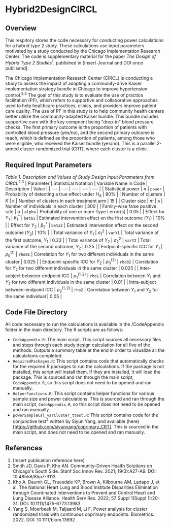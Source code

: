 # Hybrid2DesignCIRCL

## Overview

This respitory stores the code necessary for conducting power calculations for a hybrid type 2 study. These calculations use input parameters motivated by a study conducted by the Chicago Implementation Research Center. The code is supplementary material for the paper _The Design of Hybrid Type 2 Studies_<sup>1</sup>, published in [Insert Journal and DOI once publisehd].

The Chicago Implementation Research Center (CIRCL) is conducting a study to assess the impact of adapting a community-drive Kaiser implementation strategy bundle in Chicago to improve hypertension control.<sup>2,3</sup> The goal of this study is to evaluate the use of practice facilitation (PF), which refers to supportive and collaborative approaches used to help healthcare practices, clinics, and providers improve patient care quality. The use of PF in this study is to help community health centers better utilize the community-adapted Kaiser bundle. This bundle includes supportive care with the key compnent being "drop-in" blood pressure checks. The first primary outcome is the proportion of patients with controlled blood pressure (yes/no), and the second primary outcome is reach, which is defined as the proportion of patients, among those who were eligible, who received the Kaiser bundle (yes/no). This is a parallel 2-armed cluster-randomized trial (CRT), where each cluster is a clinic. 

## Required Input Parameters

_Table 1. Description and Values of Study Design Input Parameters from CIRCL_<sup>2,3</sup>
| Parameter | Statistical Notation | Variable Name in Code | Description | Value |
| ---                             | ---              | ---     | --- | --- |
| Statistical power               | $\pi$            | `power` | Probability of detecting a true effect under $H_A$ | 80% |
| Number of clusters              | $K$              | `K`     | Number of clusters in each treatment arm | 15 |
| Cluster size                    | $m$              | `m`     | Number of individuals in each cluster | 300 |
| Family-wise false positive rate | $\alpha$         | `alpha` | Probability of one or more Type I error(s) | 0.05 |
| Effect for $Y_1$                | $\beta_1^*$      | `beta1` | Estimated intervention effect on the first outcome ($Y_1$) | 10% |
| Effect for $Y_2$                | $\beta_2^*$      | `beta2` | Estimated intervention effect on the second outcome ($Y_2$) | 10% |
| Total variance of $Y_1$         | $\sigma_1^2$     | `varY1` | Total variance of the first outcome, $Y_1$ | 0.23 |
| Total variance of $Y_2$         | $\sigma_2^2$     | `varY2` | Total variance of the second outcome, $Y_2$ | 0.25 |
| Endpoint-specific ICC for $Y_1$ | $\rho_0^{(1)}$   | `rho01` | Correlation for $Y_1$ for two different individuals in the same cluster | 0.025 |
| Endpoint-specific ICC for $Y_2$ | $\rho_0^{(2)}$   | `rho02` | Correlation for $Y_2$ for two different individuals in the same cluster | 0.025 |
| Inter-subject between-endpoint ICC | $\rho_1^{(1,2)}$ | `rho1`  | Correlation between $Y_1$ and $Y_2$ for two different individuals in the same cluster | 0.01 |
| Intra-subject between-endpoint ICC | $\rho_2^{(1,2)}$ | `rho2`  | Correlation between $Y_1$ and $Y_2$ for the same individual | 0.05 |

## Code File Directory

All code necessary to run the calculations is available in the /CodeAppendix folder in the main directory. The R scripts are as follows:
- `CodeAppendix.R`: The main script. This script sources all necessary files and steps through each study design calculation for all five of the methods. Outputs a summary table at the end in order to visualize all the calculations completed.
- `RequiredPackages.R`: This script contains code that automatically checks for the required R packages to run the calculations. If the package is not installed, this script will install them. If they are installed, it will load the package. This is sourced and ran through the main script, `CodeAppendix.R`, so this script does not need to be opened and ran manually.
- `HelperFunctions.R`: This script contains helper functions for various sample size and power calculations. This is sourced and ran through the main script, `CodeAppendix.R`, so this script does not need to be opened and ran manually.
- `powerSampleCal_varCluster_ttest.R`: This script contains code for the conjunctive test<sup>4</sup> written by Siyun Yang, and available (here)[https://github.com/siyunyang/coprimary_CRT]. This is sourced in the main script, and does not need to be opened and ran manually.

## References
1. [Insert publication reference here]
2. Smith JD, Davis P, Kho AN. Community-Driven Health Solutions on Chicago's South Side. Stanf Soc Innov Rev. 2021; 19(3):A27-A9. DOI: 10.48558/85p7-3113
3. Kho A, Daumit GL, Truesdale KP, Brown A, Kilbourne AM, Ladapo J, et al. The National Heart Lung and Blood Institute Disparities Elimination through Coordinated Interventions to Prevent and Control Heart and Lung Disease Alliance. Health Serv Res. 2022; 57 Suppl 1(Suppl 1):20-31. DOI: 10.1111/1475-6773.13983
4. Yang S, Moerbeek M, Taljaard M, Li F. Power analysis for cluster randomized trials with continuous coprimary endpoints. Biometrics. 2022. DOI: 10.1111/biom.13692


